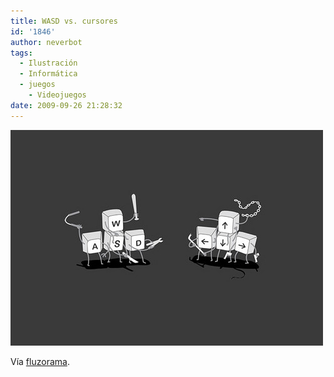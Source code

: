 ```yaml
---
title: WASD vs. cursores
id: '1846'
author: neverbot
tags:
  - Ilustración
  - Informática
  - juegos
    - Videojuegos
date: 2009-09-26 21:28:32
---
```


[![](./wasd-vs-cursores/tumblr_kqcul6xN8I1qzer51o1_500.jpg)](http://fluzo.tumblr.com/post/194224298/aswd)

Vía [fluzorama](http://fluzo.tumblr.com/post/194224298/aswd).